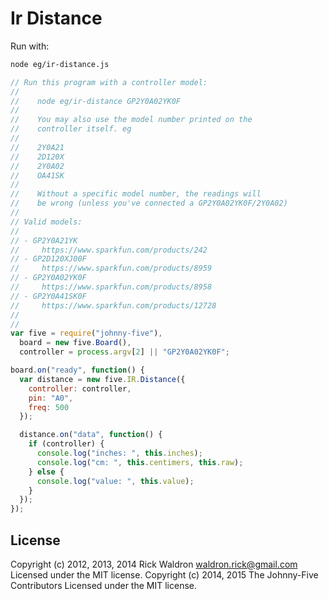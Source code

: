 # Ir Distance

Run with:
```bash
node eg/ir-distance.js
```


```javascript
// Run this program with a controller model:
//
//    node eg/ir-distance GP2Y0A02YK0F
//
//    You may also use the model number printed on the
//    controller itself. eg
//
//    2Y0A21
//    2D120X
//    2Y0A02
//    OA41SK
//
//    Without a specific model number, the readings will
//    be wrong (unless you've connected a GP2Y0A02YK0F/2Y0A02)
//
// Valid models:
//
// - GP2Y0A21YK
//     https://www.sparkfun.com/products/242
// - GP2D120XJ00F
//     https://www.sparkfun.com/products/8959
// - GP2Y0A02YK0F
//     https://www.sparkfun.com/products/8958
// - GP2Y0A41SK0F
//     https://www.sparkfun.com/products/12728
//
//
var five = require("johnny-five"),
  board = new five.Board(),
  controller = process.argv[2] || "GP2Y0A02YK0F";

board.on("ready", function() {
  var distance = new five.IR.Distance({
    controller: controller,
    pin: "A0",
    freq: 500
  });

  distance.on("data", function() {
    if (controller) {
      console.log("inches: ", this.inches);
      console.log("cm: ", this.centimers, this.raw);
    } else {
      console.log("value: ", this.value);
    }
  });
});

```









## License
Copyright (c) 2012, 2013, 2014 Rick Waldron <waldron.rick@gmail.com>
Licensed under the MIT license.
Copyright (c) 2014, 2015 The Johnny-Five Contributors
Licensed under the MIT license.
